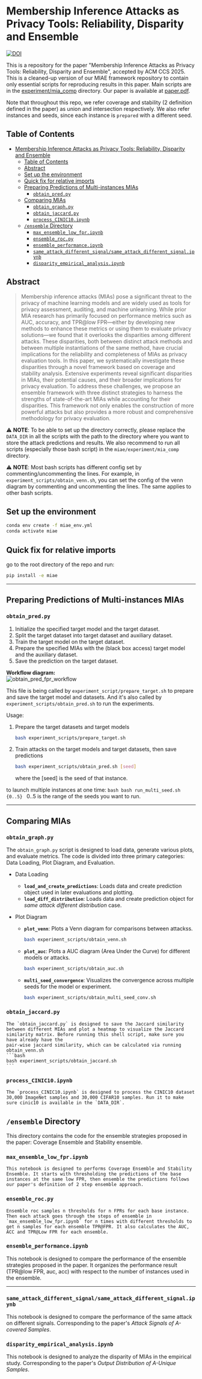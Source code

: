 # Membership Inference Attacks as Privacy Tools: Reliability, Disparity and Ensemble

[![DOI](https://zenodo.org/badge/975807660.svg)](https://doi.org/10.5281/zenodo.15384862)

 This is a repository for the paper "Membership Inference Attacks as Privacy Tools: Reliability, Disparity and Ensemble", accepted by ACM CCS 2025. This is a cleaned-up version of our MIAE framework repository to contain only essential scripts for reproducing results in this paper. Main scripts are in the [experiment/mia_comp](experiment/mia_comp) directory. Our paper is available at [paper.pdf](./paper.pdf).

 Note that throughout this repo, we refer coverage and stability (2 definition defined in the paper) as union and intersection respectively. We also refer instances and seeds, since each instance is `prepared` with a different seed.



 ## Table of Contents

- [Membership Inference Attacks as Privacy Tools: Reliability, Disparity and Ensemble](#membership-inference-attacks-as-privacy-tools-reliability-disparity-and-ensemble)
  - [Table of Contents](#table-of-contents)
  - [Abstract](#abstract)
  - [Set up the environment](#set-up-the-environment)
  - [Quick fix for relative imports](#quick-fix-for-relative-imports)
  - [Preparing Predictions of Multi-instances MIAs](#preparing-predictions-of-multi-instances-mias)
    - [`obtain_pred.py`](#obtain_predpy)
  - [Comparing MIAs](#comparing-mias)
    - [`obtain_graph.py`](#obtain_graphpy)
    - [`obtain_jaccard.py`](#obtain_jaccardpy)
    - [`process_CINIC10.ipynb`](#process_cinic10ipynb)
  - [`/ensemble` Directory](#ensemble-directory)
    - [`max_ensemble_low_fpr.ipynb`](#max_ensemble_low_fpripynb)
    - [`ensemble_roc.py`](#ensemble_rocpy)
    - [`ensemble_performance.ipynb`](#ensemble_performanceipynb)
    - [`same_attack_different_signal/same_attack_different_signal.ipynb`](#same_attack_different_signalsame_attack_different_signalipynb)
    - [`disparity_empirical_analysis.ipynb`](#disparity_empirical_analysisipynb)
 
 ## Abstract
 
 > Membership inference attacks (MIAs) pose a significant threat to the privacy of machine learning models and are widely used as tools for privacy assessment, auditing, and machine unlearning. While prior MIA research has primarily focused on performance metrics such as AUC, accuracy, and TPR@low FPR—either by developing new methods to enhance these metrics or using them to evaluate privacy solutions—we found that it overlooks the disparities among different attacks. These disparities, both between distinct attack methods and between multiple instantiations of the same method, have crucial implications for the reliability and completeness of MIAs as privacy evaluation tools. In this paper, we systematically investigate these disparities through a novel framework based on coverage and stability analysis. Extensive experiments reveal significant disparities in MIAs, their potential causes, and their broader implications for privacy evaluation.
 To address these challenges, we propose an ensemble framework with three distinct strategies to harness the strengths of state-of-the-art MIAs while accounting for their disparities. This framework not only enables the construction of more powerful attacks but also provides a more robust and comprehensive methodology for privacy evaluation.



 ⚠️ **NOTE**: To be able to set up the directory correctly, please replace the `DATA_DIR` in all the scripts with the path to the directory where you want to store the attack predictions and results. We also recommend to run all scripts (especially those bash script) in the `miae/experiment/mia_comp` directory.

 ⚠️ **NOTE**: Most bash scripts has different config set by commenting/uncommenting the lines. For example, in `experiment_scripts/obtain_venn.sh`, you can set the config of the venn diagram by commenting and uncommenting the lines. The same applies to other bash scripts.


 ## Set up the environment
 ```bash
 conda env create -f miae_env.yml
 conda activate miae
 ```
 
 ## Quick fix for relative imports
 
 go to the root directory of the repo and run:
 ```bash
 pip install -e miae
 ```
 
 -------------------
 ## Preparing Predictions of Multi-instances MIAs

 
 
 
 ### `obtain_pred.py`
 
 1. Initialize the specified target model and the target dataset.
 2. Split the target dataset into target dataset and auxiliary dataset.
 3. Train the target model on the target dataset.
 4. Prepare the specified MIAs with the (black box access) target model and the auxiliary dataset.
 5. Save the prediction on the target dataset.
 
**Workflow diagram:**  
![obtain_pred_fpr_workflow](./obtain_pred_fpr_workflow.png)


 This file is being called by `experiment_script/prepare_target.sh` to prepare and save the target model and datasets. And it's also called by `experiment_scripts/obtain_pred.sh` to run the experiments.
 
 Usage:
 
 1. Prepare the target datasets and target models
     ```bash
     bash experiment_scripts/prepare_target.sh
     ```
 2. Train attacks on the target models and target datasets, then save predictions
     ```bash
    bash experiment_scripts/obtain_pred.sh [seed]
    ```
    where the [seed] is the seed of that instance.
 
 to launch multiple instances at one time:
      ```bash
    bash run_multi_seed.sh {0..5}
    ```
    0..5 is the range of the seeds you want to run.
 
 -------------------
  ## Comparing MIAs
 
 ### `obtain_graph.py`
 The `obtain_graph.py` script is designed to load data, generate various plots, and evaluate metrics. 
 The code is divided into three primary categories: Data Loading, Plot Diagram, and Evaluation.
 
 - Data Loading
 
    - **`load_and_create_predictions`**: Loads data and create prediction object used in later evaluations and plotting.
    - **`load_diff_distribution`**: Loads data and create prediction object for *same attack different distribution* case.
 
 - Plot Diagram
    
    - **`plot_venn`**: Plots a Venn diagram for comparisons between attackss.
       ```bash
       bash experiment_scripts/obtain_venn.sh 
        ``` 
    - **`plot_auc`**: Plots a AUC diagram (Area Under the Curve)  for different models or attacks.
       ```bash
      bash experiment_scripts/obtain_auc.sh
        ```
    - **`multi_seed_convergence`**: Visualizes the convergence across multiple seeds for the model or experiment.   
       ```bash
      bash experiment_scripts/obtain_multi_seed_conv.sh
        ```
 
   
 ### `obtain_jaccard.py`
    The `obtain_jaccard.py` is designed to save the Jaccard similarity between different MIAs and plot a heatmap to visualize the Jaccard similarity matrix. Before running this shell script, make sure you have already have the 
    pair-wise jaccard similarity, which can be calculated via running obtain_venn.sh 
    ```bash
    bash experiment_scripts/obtain_jaccard.sh
    ```
    
 ### `process_CINIC10.ipynb`
    The `process_CINIC10.ipynb` is designed to process the CINIC10 dataset 30,000 ImageNet samples and 30,000 CIFAR10 samples. Run it to make sure cinic10 is available in the `DATA_DIR`. 
 
 ## `/ensemble` Directory
 
 This directory contains the code for the ensemble strategies proposed in the paper: Coverage Ensemble and Stability ensemble. 
 
 ### `max_ensemble_low_fpr.ipynb`
    This notebook is designed to performs Coverage Ensemble and Stability Ensemble. It starts with thresholding the predictions of the base instances at the same low FPR, then ensemble the predictions follows our paper's definition of 2 step ensemble approach.
 
 ### `ensemble_roc.py` 
    Ensemble roc samples n thresholds for n FPRs for each base instance. Then each attack goes through the steps of ensemble in `max_ensemble_low_fpr.ipynb` for n times with different thresholds to get n samples for each ensemble TPR@FPR. It also calculates the AUC, ACC and TPR@Low FPR for each ensemble.
 
 ### `ensemble_performance.ipynb` 
 
 This notebook is designed to compare the performance of the ensemble strategies proposed in the paper. It organizes the performance result (TPR@low FPR, auc, acc) with respect to the number of instances used in the ensemble. 
 
 ___
 
 ### `same_attack_different_signal/same_attack_different_signal.ipynb`
 
 This notebook is designed to compare the performance of the same attack on different signals. Corresponding to the paper's *Attack Signals of A-covered Samples*.
 
 ### `disparity_empirical_analysis.ipynb`
 
 This notebook is designed to analyze the disparity of MIAs in the empirical study. Corresponding to the paper's *Output Distribution of A-Unique Samples*.
